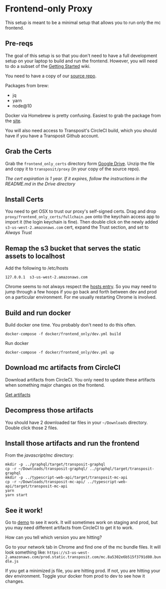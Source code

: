 # Frontend-only Proxy
This setup is meant to be a minimal setup that allows you to run only the mc frontend.

## Pre-reqs
The goal of this setup is so that you don't need to have a full development setup on your laptop to build and run the frontend. However, you will need to do a subset of the [Getting Started](https://transposit.atlassian.net/wiki/spaces/DEV/pages/15400961/Getting+Started) wiki.

You need to have a copy of our [source repo](https://github.com/transposit/transposit).

Packages from brew:
- jq
- yarn
- node@10

Docker via Homebrew is pretty confusing.  Easiest to grab the package from the [site](https://www.docker.com/docker-mac).

You will also need access to Transposit's CircleCI build, which you should have if you have a Transposit Github account.

## Grab the Certs
Grab the `frontend_only_certs` directory form [Google Drive](https://drive.google.com/drive/folders/102UD3jYLk1560_KN_skJoZDWREVcKWls). Unzip the file and copy it to `transposit/proxy` (in your copy of the source repo).

_The cert expiration is 1 year. If it expires, follow the instructions in the README.md in the Drive directory_

## Install Certs
You need to get OSX to trust our proxy's self-signed certs. Drag and drop `proxy/frontend_only_certs/fullchain.pem` onto the keychain access app to import it (the login keychain is fine). Then double click on the newly added `s3-us-west-2.amazonaws.com` cert, expand the Trust section, and set to *Always Trust*

## Remap the s3 bucket that serves the static assets to localhost
Add the following to /etc/hosts

`127.0.0.1  s3-us-west-2.amazonaws.com`

Chrome seems to not always respect the [hosts entry](https://html.developreference.com/article/11853800/Chrome+not+respecting+hosts+file+entry). So you may need to jump through a few hoops if you go back and forth between dev and prod on a particular environment. For me usually restarting Chrome is involved.

## Build and run docker

Build docker one time. You probably don't need to do this often.

`docker-compose -f docker/frontend_only/dev.yml build`

Run docker

`docker-compose -f docker/frontend_only/dev.yml up`

## Download mc artifacts from CircleCI

Download artifacts from CircleCI. You only need to update these artifacts when something major changes on the frontend.

[Get artifacts](https://console.transposit.com/mc/t/transposit-eng/actions/circleci_graphql_artifact)

## Decompress those artifacts

You should have 2 downloaded tar files in your `~/Downloads` directory. Double click those 2 files.

## Install those artifacts and run the frontend

From the _javascript/mc_ directory:

```
mkdir -p ../graphql/target/transposit-graphql
cp -r ~/Downloads/transposit-graphql/ ../graphql/target/transposit-graphql
mkdir -p ../typescript-web-api/target/transposit-mc-api
cp -r ~/Downloads/transposit-mc-api/ ../typescript-web-api/target/transposit-mc-api 
yarn
yarn start
```

## See it work!

Go to [demo](https://console.demo.transposit.com) to see it work. It will sometimes work on staging and prod, but you may need different artifacts from CircleCI to get it to work.

How can you tell which version you are hitting?

Go to your network tab in Chrome and find one of the mc bundle files. It will look something like: `https://s3-us-west-2.amazonaws.com/prod.static.transposit.com/mc.8a5302e6b515f3791d80.bundle.js`

If you get a minimized js file, you are hitting prod. If not, you are hitting your dev environment. Toggle your docker from prod to dev to see how it changes.
